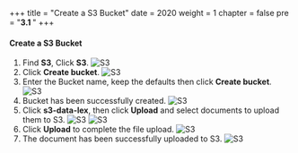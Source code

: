 +++
title = "Create a S3 Bucket"
date = 2020
weight = 1
chapter = false
pre = "<b>3.1 </b>"
+++

#### Create a S3 Bucket
1. Find **S3**, Click **S3**.
![S3](/images/S3/1-s3.png?width=90pc)
2. Click **Create bucket**.
![S3](/images/S3/2-create-a-bucket.png?width=90pc)
3. Enter the Bucket name, keep the defaults then click **Create bucket**.
![S3](/images/S3/3-create-bucket.png?width=90pc)
4. Bucket has been successfully created.
![S3](/images/S3/4-general-purpose-buckets.png?width=90pc)
5. Click **s3-data-lex**, then click **Upload** and select documents to upload them to S3.
![S3](/images/S3/5-s3-data-lex.png?width=90pc)
![S3](/images/S3/6-upload-file.png?width=90pc)
6. Click **Upload** to complete the file upload.
![S3](/images/S3/7-done-upload.png?width=90pc)
7. The document has been successfully uploaded to S3.
![S3](/images/S3/8-success.png?width=90pc)


